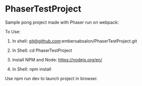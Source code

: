 # PhaserTestProject
Sample pong project made with Phaser run on webpack:

To Use:

1. In shell: git@github.com:embersabsalon/PhaserTestProject.git

2. In Shell: cd PhaserTestProject

3. Install NPM and Node: https://nodejs.org/en/

4. In Shell: npm install

Use npm run dev to launch project in browser.
